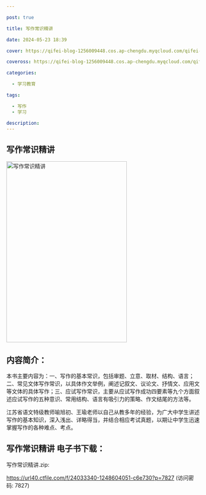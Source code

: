 ```yaml
---

post: true

title: 写作常识精讲

date: 2024-05-23 18:39

cover: https://qifei-blog-1256009448.cos.ap-chengdu.myqcloud.com/qifei-blog/6636eef60ea9cb1403e3a6a6.jpg

coveross: https://qifei-blog-1256009448.cos.ap-chengdu.myqcloud.com/qifei-blog/6636eef60ea9cb1403e3a6a6.jpg

categories:

  - 学习教育

tags:

  - 写作
  - 学习

description:
---
```


## 写作常识精讲
<img alt="写作常识精讲 " class="aligncenter loading" data-was-processed="true" decoding="async" fetchpriority="high" height="471" src="https://qifei-blog-1256009448.cos.ap-chengdu.myqcloud.com/qifei-blog/6636eef60ea9cb1403e3a6a6.jpg" style="cursor: zoom-in;" width="314"/>

## 内容简介：

本书主要内容为：一、写作的基本常识，包括审题、立意、取材、结构、语言；二、常见文体写作常识，以具体作文举例，阐述记叙文、议论文、抒情文、应用文等文体的具体写作；三、应试写作常识，主要从应试写作成功四要素等九个方面叙述应试写作的五种意识、常用结构、语言有吸引力的策略、作文结尾的方法等。

江苏省语文特级教师喻旭初、王瑜老师以自己从教多年的经验，为广大中学生讲述写作的基本知识，深入浅出、详略得当，并结合相应考试真题，以期让中学生迅速掌握写作的各种难点、考点。

## 写作常识精讲 电子书下载：
写作常识精讲.zip: 

https://url40.ctfile.com/f/24033340-1248604051-c6e730?p=7827 (访问密码: 7827)
